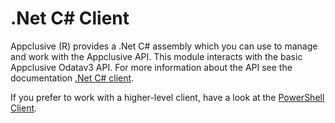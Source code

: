 # .Net C# Client

Appclusive (R) provides a .Net C# assembly which you can use to manage and work with the Appclusive API. This module interacts with the basic Appclusive Odatav3 API. For more information about the API  see the documentation [.Net C# client](../Endpoints/Api).

If you prefer to work with a higher-level client, have a look at the [PowerShell Client](../PowerShell/!index).
